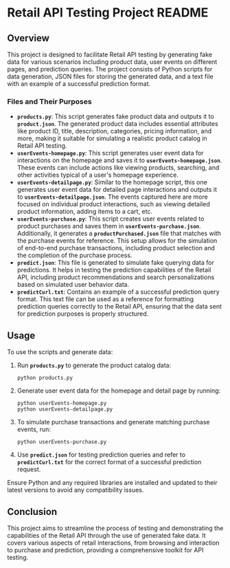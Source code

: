 # **Retail API Testing Project README**

## **Overview**

This project is designed to facilitate Retail API testing by generating fake data for various scenarios including product data, user events on different pages, and prediction queries. The project consists of Python scripts for data generation, JSON files for storing the generated data, and a text file with an example of a successful prediction format.

### **Files and Their Purposes**

- **`products.py`**: This script generates fake product data and outputs it to **`product.json`**. The generated product data includes essential attributes like product ID, title, description, categories, pricing information, and more, making it suitable for simulating a realistic product catalog in Retail API testing.
- **`userEvents-homepage.py`**: This script generates user event data for interactions on the homepage and saves it to **`userEvents-homepage.json`**. These events can include actions like viewing products, searching, and other activities typical of a user's homepage experience.
- **`userEvents-detailpage.py`**: Similar to the homepage script, this one generates user event data for detailed page interactions and outputs it to **`userEvents-detailpage.json`**. The events captured here are more focused on individual product interactions, such as viewing detailed product information, adding items to a cart, etc.
- **`userEvents-purchase.py`**: This script creates user events related to product purchases and saves them in **`userEvents-purchase.json`**. Additionally, it generates a **`productPurchased.json`** file that matches with the purchase events for reference. This setup allows for the simulation of end-to-end purchase transactions, including product selection and the completion of the purchase process.
- **`predict.json`**: This file is generated to simulate fake querying data for predictions. It helps in testing the prediction capabilities of the Retail API, including product recommendations and search personalizations based on simulated user behavior data.
- **`predictCurl.txt`**: Contains an example of a successful prediction query format. This text file can be used as a reference for formatting prediction queries correctly to the Retail API, ensuring that the data sent for prediction purposes is properly structured.

## **Usage**

To use the scripts and generate data:

1. Run **`products.py`** to generate the product catalog data:

   ```
   python products.py

   ```

2. Generate user event data for the homepage and detail page by running:

   ```
   python userEvents-homepage.py
   python userEvents-detailpage.py

   ```

3. To simulate purchase transactions and generate matching purchase events, run:

   ```
   python userEvents-purchase.py

   ```

4. Use **`predict.json`** for testing prediction queries and refer to **`predictCurl.txt`** for the correct format of a successful prediction request.

Ensure Python and any required libraries are installed and updated to their latest versions to avoid any compatibility issues.

## **Conclusion**

This project aims to streamline the process of testing and demonstrating the capabilities of the Retail API through the use of generated fake data. It covers various aspects of retail interactions, from browsing and interaction to purchase and prediction, providing a comprehensive toolkit for API testing.
